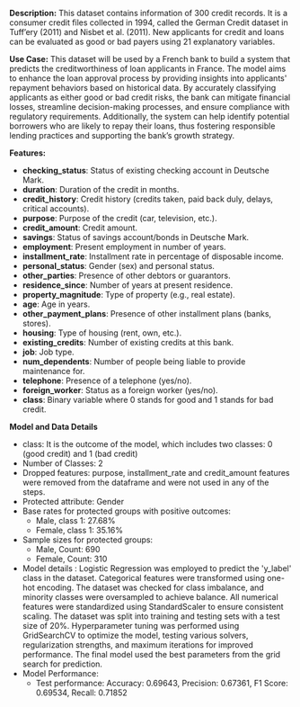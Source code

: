 **Description:** This dataset contains information of 300 credit records. It is a consumer credit files collected in 1994, called the German Credit dataset in Tuff’ery (2011) and Nisbet et al. (2011). New applicants for credit and loans can be evaluated as good or bad payers using 21 explanatory variables.

**Use Case:** This dataset will be used by a French bank to build a system that predicts the creditworthiness of loan applicants in France. The model aims to enhance the loan approval process by providing insights into applicants' repayment behaviors based on historical data. By accurately classifying applicants as either good or bad credit risks, the bank can mitigate financial losses, streamline decision-making processes, and ensure compliance with regulatory requirements. Additionally, the system can help identify potential borrowers who are likely to repay their loans, thus fostering responsible lending practices and supporting the bank’s growth strategy.

**Features:**

* **checking_status**: Status of existing checking account in Deutsche Mark.
* **duration**: Duration of the credit in months.
* **credit_history**: Credit history (credits taken, paid back duly, delays, critical accounts).
* **purpose**: Purpose of the credit (car, television, etc.).
* **credit_amount**: Credit amount.
* **savings**: Status of savings account/bonds in Deutsche Mark.
* **employment**: Present employment in number of years.
* **installment_rate**: Installment rate in percentage of disposable income.
* **personal_status**: Gender (sex) and personal status.
* **other_parties**: Presence of other debtors or guarantors.
* **residence_since**: Number of years at present residence.
* **property_magnitude**: Type of property (e.g., real estate).
* **age**: Age in years.
* **other_payment_plans**: Presence of other installment plans (banks, stores).
* **housing**: Type of housing (rent, own, etc.).
* **existing_credits**: Number of existing credits at this bank.
* **job**: Job type.
* **num_dependents**: Number of people being liable to provide maintenance for.
* **telephone**: Presence of a telephone (yes/no).
* **foreign_worker**: Status as a foreign worker (yes/no).
* **class**: Binary variable where 0 stands for good and 1 stands for bad credit.

**Model and Data Details**

- class: It is the outcome of the model, which includes two classes: 0 (good credit) and 1 (bad credit)
- Number of Classes: 2
- Dropped features: purpose, installment_rate and credit_amount features were removed from the dataframe and were not used in any of the steps.
- Protected attribute: Gender
- Base rates for protected groups with positive outcomes:
  * Male, class 1: 27.68%
  * Female, class 1: 35.16%
- Sample sizes for protected groups:
  - Male, Count: 690
  - Female, Count: 310
- Model details : Logistic Regression was employed to predict the 'y_label' class in the dataset. Categorical features were transformed using one-hot encoding. The dataset was checked for class imbalance, and minority classes were oversampled to achieve balance. All numerical features were standardized using StandardScaler to ensure consistent scaling. The dataset was split into training and testing sets with a test size of 20%. Hyperparameter tuning was performed using GridSearchCV to optimize the model, testing various solvers, regularization strengths, and maximum iterations for improved performance. The final model used the best parameters from the grid search for prediction.
- Model Performance:
  - Test performance: Accuracy: 0.69643, Precision: 0.67361, F1 Score: 0.69534, Recall: 0.71852
